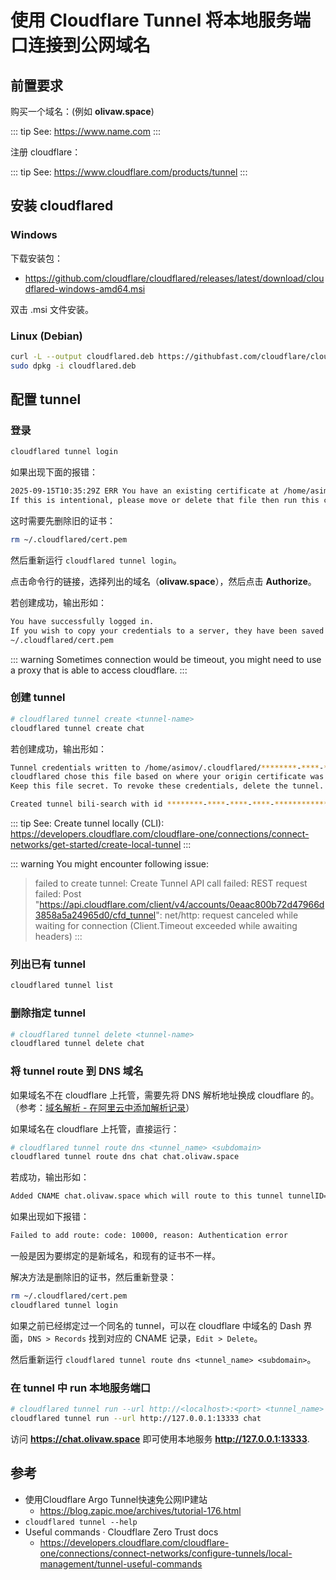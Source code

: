 # 使用 Cloudflare Tunnel 将本地服务端口连接到公网域名
## 前置要求

购买一个域名：(例如 **olivaw.space**)

::: tip See: https://www.name.com
:::

注册 cloudflare：

::: tip See: https://www.cloudflare.com/products/tunnel
:::

## 安装 cloudflared

### Windows

下载安装包：
- https://github.com/cloudflare/cloudflared/releases/latest/download/cloudflared-windows-amd64.msi

双击 .msi 文件安装。

### Linux (Debian)

```sh
curl -L --output cloudflared.deb https://githubfast.com/cloudflare/cloudflared/releases/latest/download/cloudflared-linux-amd64.deb
sudo dpkg -i cloudflared.deb
```

## 配置 tunnel

### 登录

```sh
cloudflared tunnel login
```

如果出现下面的报错：

```sh
2025-09-15T10:35:29Z ERR You have an existing certificate at /home/asimov/.cloudflared/cert.pem which login would overwrite.
If this is intentional, please move or delete that file then run this command again.
```

这时需要先删除旧的证书：

```sh
rm ~/.cloudflared/cert.pem
```

然后重新运行 `cloudflared tunnel login`。

点击命令行的链接，选择列出的域名（**olivaw.space**），然后点击 **Authorize**。

若创建成功，输出形如：

```sh
You have successfully logged in.
If you wish to copy your credentials to a server, they have been saved to:
~/.cloudflared/cert.pem
```

::: warning Sometimes connection would be timeout, you might need to use a proxy that is able to access cloudflare.
:::

### 创建 tunnel

```sh
# cloudflared tunnel create <tunnel-name>
cloudflared tunnel create chat
```

若创建成功，输出形如：

```sh
Tunnel credentials written to /home/asimov/.cloudflared/********-****-****-****-************.json.
cloudflared chose this file based on where your origin certificate was found.
Keep this file secret. To revoke these credentials, delete the tunnel.

Created tunnel bili-search with id ********-****-****-****-************
```

::: tip See: Create tunnel locally (CLI):
https://developers.cloudflare.com/cloudflare-one/connections/connect-networks/get-started/create-local-tunnel
:::

::: warning You might encounter following issue:
> failed to create tunnel: Create Tunnel API call failed: REST request failed: Post "https://api.cloudflare.com/client/v4/accounts/0eaac800b72d47966d3858a5a24965d0/cfd_tunnel": net/http: request canceled while waiting for connection (Client.Timeout exceeded while awaiting headers)
:::

### 列出已有 tunnel

```sh
cloudflared tunnel list
```

### 删除指定 tunnel
  
```sh
# cloudflared tunnel delete <tunnel-name>
cloudflared tunnel delete chat
```

### 将 tunnel route 到 DNS 域名

如果域名不在 cloudflare 上托管，需要先将 DNS 解析地址换成 cloudflare 的。（参考：[域名解析 - 在阿里云中添加解析记录](./website-dns#在阿里云中添加解析记录)）

如果域名在 cloudflare 上托管，直接运行：

```sh
# cloudflared tunnel route dns <tunnel_name> <subdomain>
cloudflared tunnel route dns chat chat.olivaw.space
```

若成功，输出形如：

```sh
Added CNAME chat.olivaw.space which will route to this tunnel tunnelID=********-****-****-****-************
```

如果出现如下报错：

```sh
Failed to add route: code: 10000, reason: Authentication error
```

一般是因为要绑定的是新域名，和现有的证书不一样。

解决方法是删除旧的证书，然后重新登录：

```sh
rm ~/.cloudflared/cert.pem
cloudflared tunnel login
```

如果之前已经绑定过一个同名的 tunnel，可以在 cloudflare 中域名的 Dash 界面，`DNS > Records` 找到对应的 CNAME 记录，`Edit > Delete`。

然后重新运行 `cloudflared tunnel route dns <tunnel_name> <subdomain>`。

### 在 tunnel 中 run 本地服务端口

```sh
# cloudflared tunnel run --url http://<localhost>:<port> <tunnel_name>
cloudflared tunnel run --url http://127.0.0.1:13333 chat
```

访问 **https://chat.olivaw.space** 即可使用本地服务 **http://127.0.0.1:13333**.


## 参考

* 使用Cloudflare Argo Tunnel快速免公网IP建站
  * https://blog.zapic.moe/archives/tutorial-176.html
* `cloudflared tunnel --help`
* Useful commands · Cloudflare Zero Trust docs
  * https://developers.cloudflare.com/cloudflare-one/connections/connect-networks/configure-tunnels/local-management/tunnel-useful-commands